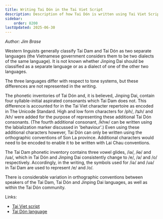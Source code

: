 ```yaml
---
title: Writing Tai Dón in the Tai Viet Script
description: Description of how Tai Dón is written using Tai Viet Script
sidebar:
    order: 8200
lastUpdated: 2025-06-30
---
```


_Author: Jim Brase_

Western linguists generally classify Tai Dam and Tai Dón as two separate languages (the Vietnamese government considers them to be two dialects of the same language). It is not known whether Jinping Dai should be classified as a separate language or as a dialect of one of the other two languages.

The three languages differ with respect to tone systems, but these differences are not represented in the writing.

The phonetic inventories of Tai Dón and, it is believed, Jinping Dai, contain four syllable-initial aspirated consonants which Tai Dam does not. This difference is accounted for in the Tai Viet character repertoire as encoded in The Unicode Standard. High and low form characters for /ph/, /tɕh/ and /kh/ were added for the purpose of representing these additional Tai Dón consonants. (The fourth additional consonant, /khw/ can be written using the labialization marker discussed in 'behaviour'.) Even using these additional characters however, Tai Dón can only be written using the orthographic conventions of Son La province. Additional characters would need to be encoded to enable it to be written with Lai Chau conventions.

The Tai Dam phonetic inventory contains three vowel glides, /iə/, /ɨə/ and /uə/, which in Tai Dón and Jinping Dai consistently change to /e/, /ə/ and /o/ respectively. Accordingly, in the writing, the symbols used for /iə/ and /uə/ in Tai Dam are used to represent /e/ and /o/.

There is considerable variation in orthographic conventions between speakers of the Tai Dam, Tai Dón and Jinping Dai languages, as well as within the Tai Dón community.

Links:

* [Tai Viet script](/scrlang/scripts/tavt)
* <u>Tai Dón language</u>